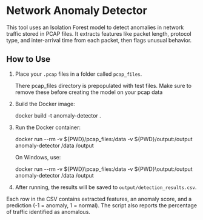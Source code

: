 # Network Anomaly Detector

This tool uses an Isolation Forest model to detect anomalies in network traffic stored in PCAP files. It extracts features like packet length, protocol type, and inter-arrival time from each packet, then flags unusual behavior.

## How to Use

1. Place your `.pcap` files in a folder called `pcap_files`.

    There pcap_files directory is prepopulated with test files. Make sure to remove these before creating the model on your pcap data

2. Build the Docker image:

   docker build -t anomaly-detector .

3. Run the Docker container:

   docker run --rm -v ${PWD}/pcap_files:/data -v ${PWD}/output:/output anomaly-detector /data /output

   On Windows, use:

   docker run --rm -v ${PWD}\pcap_files:/data -v ${PWD}\output:/output anomaly-detector /data /output

4. After running, the results will be saved to `output/detection_results.csv`.

Each row in the CSV contains extracted features, an anomaly score, and a prediction (-1 = anomaly, 1 = normal). The script also reports the percentage of traffic identified as anomalous.
